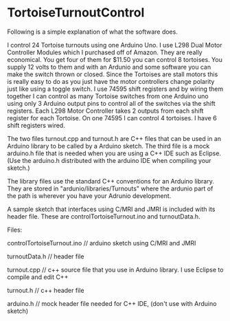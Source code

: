 # TortoiseTurnoutControl

Following is a simple explanation of what the software does.

I control 24 Tortoise turnouts using one Arduino Uno.  I use L298 Dual Motor Controller Modules which I purchased off of Amazon.  They are really economical.
You get four of them for $11.50  you can control 8 tortoises.  You supply 12 volts to them and with an Ardunio and some software you can make the switch thrown or closed.  Since the Tortoises are stall motors this is really easy to do as you just have the motor controllers change polarity just like using a toggle switch.
I use  74595 shift registers and by wiring them together I can control as many Tortoise switches from one Arduino uno using only 3 Arduino output pins to control all of the switches via the shift registers.  Each L298 Motor Controller takes 2 outputs from each shift register for each Tortoise.  On one  74595 I can control 4 tortoises.  I have 6 shift registers wired.  

The two files turnout.cpp and turnout.h are C++ files that can be used in an Arduino library to be called by a Arduino sketch.  The third file is a mock arduino.h file that is needed
when you are using a C++ IDE such as Eclipse. (Use the arduino.h distributed with the arduino IDE when compiling your sketch.)


The library files use the standard C++ conventions for an Arduino library.  They are stored in "ardunio/libraries/Turnouts" where the ardunio part of the path is wherever 
you have your Adrunio development.

A sample sketch that interfaces using C/MRI and JMRI is included with its header file.  These are controlTortoiseTurnout.ino and turnoutData.h.


Files:

controlTortoiseTurnout.ino	// arduino sketch using C/MRI and JMRI

turnoutData.h		 	// header file

turnout.cpp					// c++ source file that you use in Arduino library.  I use Eclipse to compile and edit C++

turnout.h                  // c++ header file

arduino.h                    // mock header file needed for C++ IDE, (don't use with Arduino sketch)
